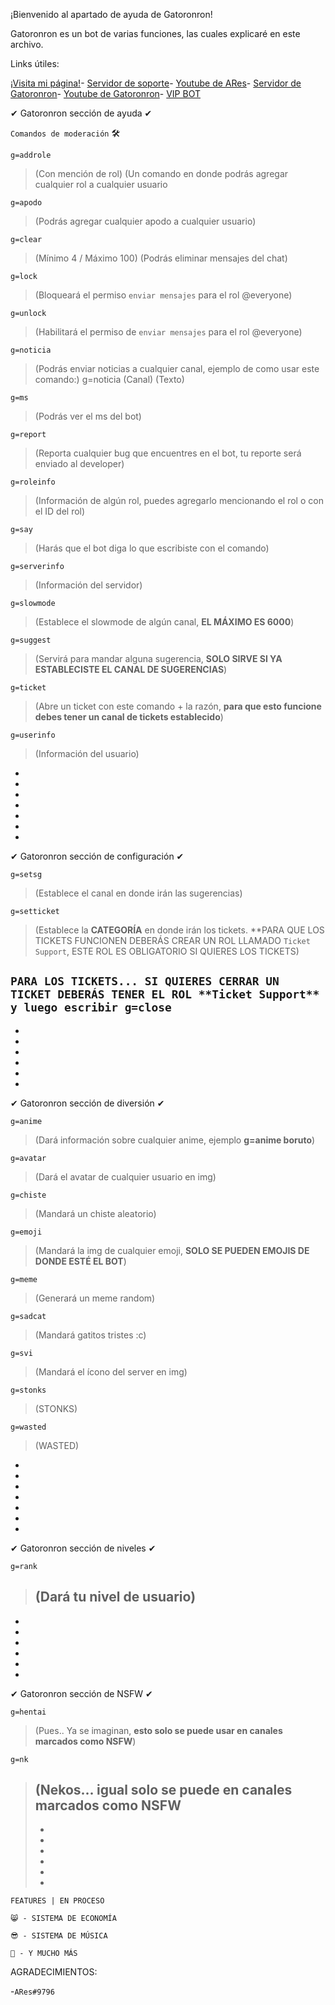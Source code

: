 ¡Bienvenido al apartado de ayuda de Gatoronron!


Gatoronron es un bot de varias funciones, las cuales explicaré en este archivo.

Links útiles:

[¡Visita mi página!](https://gatoronron-bot.000webhostapp.com/)-
[Servidor de soporte](https://discord.gg/Y8KrtS3VEA)-
[Youtube de ARes](https://www.youtube.com/channel/UCzpCsQga3BTzBrrEbY_Xk_g)-
[Servidor de Gatoronron](https://discord.gg/Hv4FZbF)-
[Youtube de Gatoronron](https://www.youtube.com/user/GaticoVatoLoco)-
[VIP BOT](https://github.com/Arees777/gato-vip)








✔ Gatoronron sección de ayuda ✔


```Comandos de moderación``` 🛠


```g=addrole``` 
>(Con mención de rol) (Un comando en donde podrás agregar cualquier rol a cualquier usuario


```g=apodo``` 
>(Podrás agregar cualquier apodo a cualquier usuario) 


```g=clear``` 
>(Mínimo 4 / Máximo 100) (Podrás eliminar mensajes del chat)


```g=lock``` 
>(Bloqueará el permiso ```enviar mensajes``` para el rol @everyone) 


```g=unlock``` 
>(Habilitará el permiso de ```enviar mensajes``` para el rol @everyone)


```g=noticia``` 
>(Podrás enviar noticias a cualquier canal, ejemplo de como usar este comando:) g=noticia (Canal) (Texto)


```g=ms``` 
>(Podrás ver el ms del bot)


```g=report``` 
>(Reporta cualquier bug que encuentres en el bot, tu reporte será enviado al developer)


```g=roleinfo``` 
>(Información de algún rol, puedes agregarlo mencionando el rol o con el ID del rol)


```g=say```
>(Harás que el bot diga lo que escribiste con el comando)


```g=serverinfo```
>(Información del servidor)


```g=slowmode```
>(Establece el slowmode de algún canal, **EL MÁXIMO ES 6000**)


```g=suggest```
>(Servirá para mandar alguna sugerencia, **SOLO SIRVE SI YA ESTABLECISTE EL CANAL DE SUGERENCIAS**)


```g=ticket``` 
>(Abre un ticket con este comando + la razón, **para que esto funcione debes tener un canal de tickets establecido**)


```g=userinfo```
>(Información del usuario)
>
-
-
-
-
-
-
-
✔ Gatoronron sección de configuración ✔


```g=setsg```
>(Establece el canal en donde irán las sugerencias)


```g=setticket```
>(Establece la **CATEGORÍA** en donde irán los tickets. **PARA QUE LOS TICKETS FUNCIONEN DEBERÁS CREAR UN ROL LLAMADO ```Ticket Support```, ESTE ROL ES OBLIGATORIO SI QUIERES LOS TICKETS)


```PARA LOS TICKETS... SI QUIERES CERRAR UN TICKET DEBERÁS TENER EL ROL **Ticket Support** y luego escribir g=close```
-
-
-
-
-
-
-
✔ Gatoronron sección de diversión ✔

```g=anime```
>(Dará información sobre cualquier anime, ejemplo **g=anime boruto**)


```g=avatar```
>(Dará el avatar de cualquier usuario en img)


```g=chiste```
>(Mandará un chiste aleatorio)


```g=emoji```
>(Mandará la img de cualquier emoji, **SOLO SE PUEDEN EMOJIS DE DONDE ESTÉ EL BOT**)


```g=meme```
>(Generará un meme random)


```g=sadcat```
>(Mandará gatitos tristes :c)


```g=svi```
>(Mandará el ícono del server en img)


```g=stonks```
>(STONKS)


```g=wasted```
>(WASTED)
-
-
-
-
-
-
-
✔ Gatoronron sección de niveles ✔

```g=rank```
>(Dará tu nivel de usuario)
>-
-
-
-
-
-
-
✔ Gatoronron sección de NSFW ✔


```g=hentai```
>(Pues.. Ya se imaginan, **esto solo se puede usar en canales marcados como NSFW**)


```g=nk```
>(Nekos... **igual solo se puede en canales marcados como NSFW**
>-
>-
>-
>-
>-
>-
>-
```FEATURES | EN PROCESO```


```😸 - SISTEMA DE ECONOMÍA```

```😎 - SISTEMA DE MÚSICA```

```🦁 - Y MUCHO MÁS```


AGRADECIMIENTOS:

-```ARes#9796```








